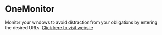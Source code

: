 # OneMonitor

Monitor your windows to avoid distraction from your obligations by entering the desired URLs.
[Click here to visit website](https://asusfornothing.github.io/onemonitor)